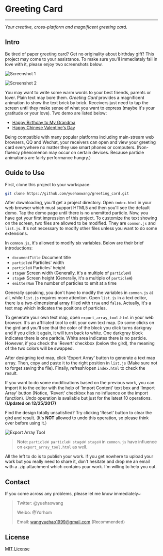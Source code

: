 # Greeting Card
---------------

*Your creative, cross-platform and magnificent greeting card.*

## Intro

Be tired of paper greeting card? Get no originality about birthday gift? This project may come to your assistance. To make sure you'll immediately fall in love with it, please enjoy two screenshots below.

![Screenshot 1](http://images.cnblogs.com/cnblogs_com/yorhom/731449/o_greeting_card1.png)

![Screenshot 2](http://images.cnblogs.com/cnblogs_com/yorhom/731449/o_greeting_card2.png)

You may want to write some warm words to your best friends, parents or lover. Plain text may bore them. *Greeting Card* provides a magnificent animation to show the text brick by brick. Receivers just need to tap the screen until they make sense of what you want to express (maybe it's your gratitude or your love). Two demo are listed below:

- [Happy Birthday to My Grandma](http://wyh.wjjsoft.com/demo/greeting_card_showcase/0/)
- [Happy Chinese Valentine's Day](http://wyh.wjjsoft.com/demo/greeting_card_showcase/1/)

Being compatible with many popular platforms including main-stream web browsers, QQ and Wechat, your receivers can open and view your greeting card everywhere no matter they use smart phones or computers. (Non-fluency phenomenon may occur on certain devices. Because particle animations are fairly performance hungry.)


## Guide to Use

First, clone this project to your workspace:

```bash
git clone https://github.com/yuehaowang/greeting_card.git
```

After downloading, you'll get a project directory. Open `index.html` in your web browser which must support HTML5 and then you'll see the default demo. Tap the demo page until there is no unemitted particle. Now, you have got your first impression of this project. To customize the text showing on the screen, two files are allowed to be modified. They are `common.js` and `list.js`. It's not necessary to modify other files unless you want to do some extensions.

In `common.js`, it's allowed to modify six variables. Below are their brief introductions:

- `documentTitle` Document title
- `particleW` Particles' width
- `particleH` Particles' height
- `stageW` Screen width (Generally, it's a multiple of `particleW`)
- `stageH` Screen height (Generally, it's a multiple of `particleH`)
- `emitterNum` The number of particles to emit at a time

Generally speaking, you don't have to modify the variables in `common.js` at all, while `list.js` requires more attention. Open `list.js` in a text editor, there is a two-dimensional array filled with `true` and `false`. Actually, it's a text map which indicates the positions of particles.

To generate your own text map, open `export_array_tool.html` in your web browser. It's an affiliated tool to edit your own text map. Do some clicks on the gird and you'll see that the color of the block you click turns darkgray and if you click it again, it will turn back to white. One darkgray block indicates there is one paritcle. White area indicates there is no particle. However, if you check the 'Revert' checkbox (below the gird), the meaning of the two colors will be swapped.

After designing text map, click 'Export Array' button to generate a text map array. Then, copy and paste it to the right position in `list.js` (Make sure not to forget saving the file). Finally, refresh/open `index.html` to check the result.

If you want to do some modifications based on the previous work, you can import it to the editor with the help of 'Import Content' text box and 'Import Array' button (Notice, 'Revert' checkbox has no influence on the import function). Undo operation is avaliable but just for the latest 10 operations. **(Updated on 12/25/2017)**

Find the design totally unsatisfied? Try clicking 'Reset' button to clear the gird and result. (It's **NOT** allowed to undo this operation, so please think over before using it.)

![Export Array Tool](http://images.cnblogs.com/cnblogs_com/yorhom/731449/o_export_array_tool.png)

> Note: `particleW particleH stageW stageH` in `common.js` have influence on `export_array_tool.html` as well.

All the left to do is to publish your work. If you get nowhere to upload your work but you really need to share it, don't hesitate and drop me an email with a .zip attachment which contains your work. I'm willing to help you out.


## Contact

If you come across any problems, please let me know immediately~

> Twitter: @yuehaowang
>
> Weibo: @Yorhom
>
> Email: wangyuehao1999@gmail.com (Recommended)


## License 

[MIT License](http://en.wikipedia.org/wiki/MIT_License)